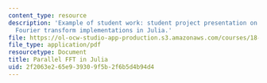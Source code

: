 ```yaml
---
content_type: resource
description: 'Example of student work: student project presentation on parallel fast
  Fourier transform implementations in Julia.'
file: https://ol-ocw-studio-app-production.s3.amazonaws.com/courses/18-337j-parallel-computing-fall-2011/2f2063e265e939309f5b2f6b5d4b94d4_MIT18_337JF11_FFT_pres.pdf
file_type: application/pdf
resourcetype: Document
title: Parallel FFT in Julia
uid: 2f2063e2-65e9-3930-9f5b-2f6b5d4b94d4
---
```

